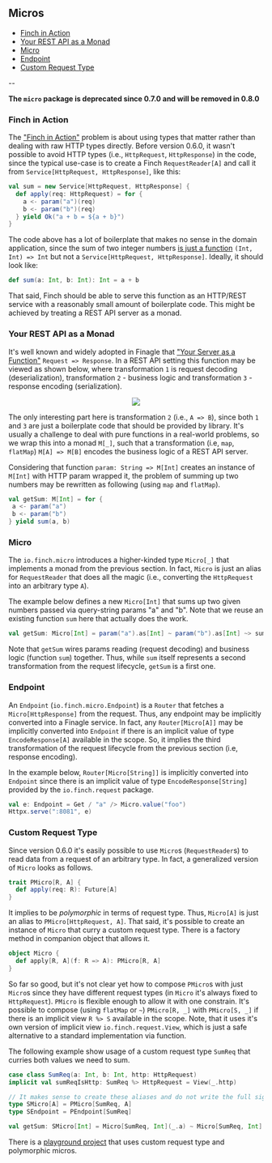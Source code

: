 ## Micros

* [Finch in Action](micro.md#finch-in-action)
* [Your REST API as a Monad](micro.md#your-rest-api-as-a-monad)
* [Micro](micro.md#micro)
* [Endpoint](micro.md#endpoint)
* [Custom Request Type](micro.md#custom-request-type)

--

**The `micro` package is deprecated since 0.7.0 and will be removed in 0.8.0**

### Finch in Action

The ["Finch in Action"][1] problem is about using types that matter rather than dealing with raw HTTP types directly.
Before version 0.6.0, it wasn't possible to avoid HTTP types (i.e., `HttpRequest`, `HttpResponse`) in the code, since
the typical use-case is to create a Finch `RequestReader[A]` and call it from `Service[HttpRequest, HttpResponse]`, like
this:

```scala
val sum = new Service[HttpRequest, HttpResponse] {
  def apply(req: HttpRequest) = for {
    a <- param("a")(req)
    b <- param("b")(req)
  } yield Ok("a + b = ${a + b}")
}
```

The code above has a lot of boilerplate that makes no sense in the domain application, since the sum of two integer
numbers [is just a function][2] `(Int, Int) => Int` but not a `Service[HttpRequest, HttpResponse]`. Ideally, it should
look like:

```scala
def sum(a: Int, b: Int): Int = a + b
```

That said, Finch should be able to serve this function as an HTTP/REST service with a reasonably small amount of
boilerplate code. This might be achieved by treating a REST API server as a monad.

### Your REST API as a Monad

It's well known and widely adopted in Finagle that ["Your Server as a Function"][0] `Request => Response`. In a REST API
setting this function may be viewed as shown below, where transformation `1` is request decoding (deserialization),
transformation `2` - business logic and transformation `3` - response encoding (serialization).

<p align="center">
  <img src="https://raw.githubusercontent.com/finagle/finch/master/docs/req-a-b-rep.png" />
</p>

The only interesting part here is transformation `2` (i.e., `A => B`), since both `1` and `3` are just a boilerplate code
that should be provided by library. It's usually a challenge to deal with pure functions in a real-world
problems, so we wrap this into a monad `M[_]`, such that a transformation (i.e, `map`, `flatMap`)
`M[A] => M[B]` encodes the business logic of a REST API server.

Considering that function `param: String => M[Int]` creates an instance of `M[Int]` with HTTP param wrapped it, the
problem of summing up two numbers may be rewritten as following (using `map` and `flatMap`).

```scala
val getSum: M[Int] = for {
 a <- param("a")
 b <- param("b")
} yield sum(a, b)
```

### Micro

The `io.finch.micro` introduces a higher-kinded type `Micro[_]` that implements a monad from the previous section. In
fact, `Micro` is just an alias for `RequestReader` that does all the magic (i.e., converting the `HttpRequest` into an
arbitrary type `A`).

The example below defines a new `Micro[Int]` that sums up two given numbers passed via query-string params "a" and "b".
Note that we reuse an existing function `sum` here that actually does the work.

```scala
val getSum: Micro[Int] = param("a").as[Int] ~ param("b").as[Int] ~> sum
```

Note that `getSum` wires params reading (request decoding) and business logic (function `sum`) together. Thus, while
`sum` itself represents a second transformation from the request lifecycle, `getSum` is a first one.

### Endpoint

An `Endpoint` (`io.finch.micro.Endpoint`) is a `Router` that fetches a `Micro[HttpResponse]` from the request. Thus,
any endpoint may be implicitly converted into a Finagle service. In fact, any `Router[Micro[A]]` may be implicitly
converted into `Endpoint` if there is an implicit value of type `EncodeResponse[A]` available in the scope. So, it
implies the third transformation of the request lifecycle from the previous section (i.e, response encoding).

In the example below, `Router[Micro[String]]` is implicitly converted into `Endpoint` since there is an implicit
value of type `EncodeResponse[String]` provided by the `io.finch.request` package.

```scala
val e: Endpoint = Get / "a" /> Micro.value("foo")
Httpx.serve(":8081", e)
```

### Custom Request Type

Since version 0.6.0 it's easily possible to use `Micro`s (`RequestReader`s) to read data from a request of an arbitrary
type. In fact, a generalized version of `Micro` looks as follows.

```scala
trait PMicro[R, A] {
  def apply(req: R): Future[A]
}
```

It implies to be _polymorphic_ in terms of request type. Thus, `Micro[A]` is just an alias to `PMicro[HttpRequest, A]`.
That said, it's possible to create an instance of `Micro` that curry a custom request type. There is a factory method
in companion object that allows it.

```scala
object Micro {
  def apply[R, A](f: R => A): PMicro[R, A]
}
```

So far so good, but it's not clear yet how to compose `PMicro`s with just `Micro`s since they have different request
types (in `Micro` it's always fixed to `HttpRequest`). `PMicro` is flexible enough to allow it with one constrain. It's
possible to compose (using `flatMap` or `~`) `PMicro[R, _]` with `PMicro[S, _]` if there is an implicit view `R %> S`
available in the scope. Note, that it uses it's own version of implicit view `io.finch.request.View`, which is just a
safe alternative to a standard implementation via function.

The following example show usage of a custom request type `SumReq` that curries both values we need to sum.

```scala
case class SumReq(a: Int, b: Int, http: HttpRequest)
implicit val sumReqIsHttp: SumReq %> HttpRequest = View(_.http)

// It makes sense to create these aliases and do not write the full signature every time
type SMicro[A] = PMicro[SumReq, A]
type SEndpoint = PEndpoint[SumReq]

val getSum: SMicro[Int] = Micro[SumReq, Int](_.a) ~ Micro[SumReq, Int](_.b) ~> sum
```

There is a [playground project][3] that uses custom request type and polymorphic micros.

[0]: http://monkey.org/~marius/funsrv.pdf
[1]: https://gist.github.com/vkostyukov/e0e952c28b87563b2383
[2]: https://twitter.com/ID_AA_Carmack/status/53512300451201024
[3]: https://github.com/finagle/finch/blob/master/playground/src/main/scala/io/finch/playground/Main.scala
